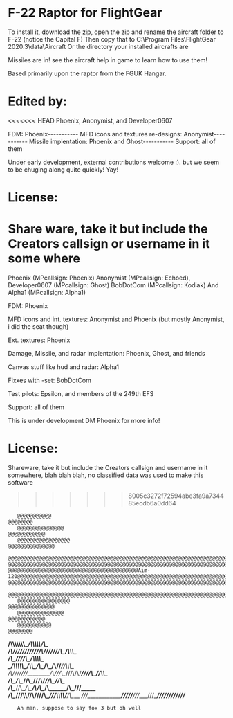 # F-22 Raptor for FlightGear
To install it, download the zip, open the zip and rename the aircraft folder to F-22 (notice the Capital F)
Then copy that to C:\Program Files\FlightGear 2020.3\data\Aircraft Or the directory your installed aircrafts are

Missiles are in! see the aircraft help in game to learn how to use them!

Based primarily upon the raptor from the FGUK Hangar.

# Edited by:
<<<<<<< HEAD
 Phoenix, Anonymist, and Developer0607

 FDM: Phoenix-----------
 MFD icons and textures re-designs:  Anonymist-----------
 Missile implentation: Phoenix and Ghost-----------
 Support: all of them                  

Under early development, external contributions welcome :).
but we seem to be chuging along quite quickly! Yay!

# License: 
Share ware, take it but include the Creators callsign or username in it some where
=======
Phoenix (MPcallsign: Phoenix) 
Anonymist (MPcallsign: Echoed), Developer0607 (MPcallsign: Ghost) BobDotCom (MPcallsign: Kodiak) And Alpha1 (MPcallsign: Alpha1)

 FDM: Phoenix

 MFD icons and int. textures:  Anonymist and Phoenix (but mostly Anonymist, i did the seat though)

 Ext. textures: Phoenix 

 Damage, Missile, and radar implentation: Phoenix, Ghost, and friends

 Canvas stuff like hud and radar: Alpha1

 Fixxes with -set: BobDotCom
Test pilots: Epsilon, and members of the 249th EFS

 Support: all of them                  


This is under development
DM Phoenix for more info!

# License: 
Shareware, take it but include the Creators callsign and username in it somewhere, blah blah blah, no classified data was used to make this software
>>>>>>> 8005c3272f72594abe3fa9a734485ecdb6a0dd64

       @@@@@@@@@@@                                                           @@@@@@@@                                                                                
       @@@@@@@@@@@@@@@                                                       @@@@@@@@@@@@                                                                          
       @@@@@@@@@@@@@@@@@                                                     @@@@@@@@@@@@@@@                                                                       
      @@@@@@@@@@@@@@@@@@@@@@@@@@@@@@@@@@@@@@@@@@@@@@@@@@@@@@@@@@@@@@@@@@@@@@@@@@@@@@@@@@@@@@@@@@@@@@@@@@@@@@@@@@@@@@@@@@@@@@@@@@@@@@@@@@@@@@@@@@@@@@@@@@@          
    @@@@@@@@@@@@@@@@@@@@@@@@@@@@@@@@@@@@@@@@@@@@@@@@@@@@@@@@@@@@@@@@@@@@@@@@@@@@@@@@@@@@@@@@@@@@@@@@@@@@@@@@@@@@@@@@@@@@@@@@@@@@@@@@@@@@@@@@@@@@@@@@@@@@@@@@@   
    @@@@@@@@@@@@@@@@@@@@@@@@@@@@@@@@@@@@@@@@@@Aim-120@@@@@@@@@@@@@@@@@@@@@@@@@@@@@@@@@@@@@@@@@@@@@@@@@@@@@@@@@@@@@@@@@@@@@@@@@@@@@@@@@@@@@@@@@@@@@@@@@@@@@@@@@@            
    @@@@@@@@@@@@@@@@@@@@@@@@@@@@@@@@@@@@@@@@@@@@@@@@@@@@@@@@@@@@@@@@@@@@@@@@@@@@@@@@@@@@@@@@@@@@@@@@@@@@@@@@@@@@@@@@@@@@@@@@@@@@@@@@@@@@@@@@@@@@@@@@@@@@@@@@@   
      @@@@@@@@@@@@@@@@@@@@@@@@@@@@@@@@@@@@@@@@@@@@@@@@@@@@@@@@@@@@@@@@@@@@@@@@@@@@@@@@@@@@@@@@@@@@@@@@@@@@@@@@@@@@@@@@@@@@@@@@@@@@@@@@@@@@@@@@@@@@@@@@@@@         
       @@@@@@@@@@@@@@@@@                                                     @@@@@@@@@@@@@@@                                                                    
       @@@@@@@@@@@@@@@                                                       @@@@@@@@@@@@                                                                          
       @@@@@@@@@@@                                                           @@@@@@@@                                                       
__/\\\\\\\\\\\\\\\___________________________________________/\\\\\\\\\\______/\\\____        
 _\/\\\///////////__________________________________________/\\\///////\\\___/\\\\\\\__       
  _\/\\\____________________________________________________\///______/\\\___/\\\\\\\\\_      
   _\/\\\\\\\\\\\_________/\\\\\_____/\\\____/\\\___________________/\\\//___\//\\\\\\\__     
    _\/\\\///////________/\\\///\\\__\///\\\/\\\/___________________\////\\\___\//\\\\\___    
     _\/\\\______________/\\\__\//\\\___\///\\\/________________________\//\\\___\//\\\____   
      _\/\\\_____________\//\\\__/\\\_____/\\\/\\\______________/\\\______/\\\_____\///_____  
       _\/\\\______________\///\\\\\/____/\\\/\///\\\___________\///\\\\\\\\\/_______/\\\____ 
        _\///_________________\/////_____\///____\///______________\/////////________\///_____

       Ah man, suppose to say fox 3 but oh well
